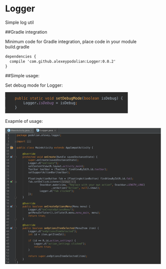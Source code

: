 # Logger
Simple log util

##Gradle integration

Minimum code for Gradle integration, place code in your module build.gradle

```
dependencies {
  compile 'com.github.alexeypodolian:Logger:0.0.2'
}
```

##Simple usage:

Set debug mode for Logger:

![PhotoView](https://github.com/alexeypodolian/Logger/blob/master/screenshot_of_set_mode.png)

Exapmle of usage:

![PhotoView](https://github.com/alexeypodolian/Logger/blob/master/screenshot_of_usage.png)
